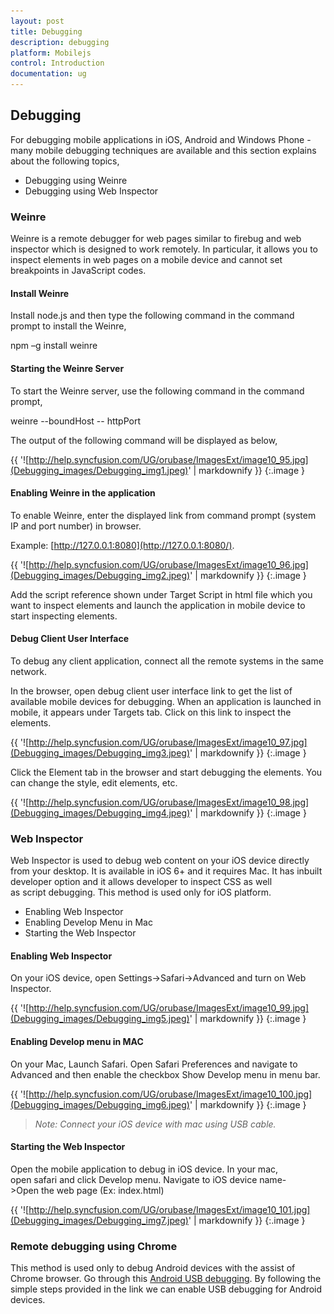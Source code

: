 ```yaml
---
layout: post
title: Debugging
description: debugging
platform: Mobilejs
control: Introduction
documentation: ug
---
```


## Debugging

For debugging mobile applications in iOS, Android and Windows Phone - many mobile debugging techniques are available and this section explains about the following topics,

* Debugging using Weinre
* Debugging using Web Inspector
### Weinre


Weinre is a remote debugger for web pages similar to firebug and web inspector which is designed to work remotely. In particular, it allows you to inspect elements in web pages on a mobile device and cannot set breakpoints in JavaScript codes.

#### Install Weinre

Install node.js and then type the following command in the command prompt to install the Weinre, 



npm –g install weinre



#### Starting the Weinre Server

To start the Weinre server, use the following command in the command prompt,



weinre --boundHost <IPAddress> -- httpPort <port number>



The output of the following command will be displayed as below,



{{ '![http://help.syncfusion.com/UG/orubase/ImagesExt/image10_95.jpg](Debugging_images/Debugging_img1.jpeg)' | markdownify }}
{:.image }


#### Enabling Weinre in the application

To enable Weinre, enter the displayed link from command prompt (system IP and port number) in browser.

Example: [http://127.0.0.1:8080](http://127.0.0.1:8080/).

{{ '![http://help.syncfusion.com/UG/orubase/ImagesExt/image10_96.jpg](Debugging_images/Debugging_img2.jpeg)' | markdownify }}
{:.image }


Add the script reference shown under Target Script in html file which you want to inspect elements and launch the application in mobile device to start inspecting elements.



<script src="http://ipaddress:8080/target/target-script-min.js#anonymous"></script>





#### Debug Client User Interface

To debug any client application, connect all the remote systems in the same network.

In the browser, open debug client user interface link to get the list of available mobile devices for debugging. When an application is launched in mobile, it appears under Targets tab. Click on this link to inspect the elements.

{{ '![http://help.syncfusion.com/UG/orubase/ImagesExt/image10_97.jpg](Debugging_images/Debugging_img3.jpeg)' | markdownify }}
{:.image }


Click the Element tab in the browser and start debugging the elements. You can change the style, edit elements, etc.

{{ '![http://help.syncfusion.com/UG/orubase/ImagesExt/image10_98.jpg](Debugging_images/Debugging_img4.jpeg)' | markdownify }}
{:.image }


### Web Inspector

Web Inspector is used to debug web content on your iOS device directly from your desktop. It is available in iOS 6+ and it requires Mac. It has inbuilt developer option and it allows developer to inspect CSS as well as script debugging. This method is used only for iOS platform.

* Enabling Web Inspector
* Enabling Develop Menu in Mac
* Starting the Web Inspector
#### Enabling Web Inspector


On your iOS device, open Settings->Safari->Advanced and turn on Web Inspector.

{{ '![http://help.syncfusion.com/UG/orubase/ImagesExt/image10_99.jpg](Debugging_images/Debugging_img5.jpeg)' | markdownify }}
{:.image }


#### Enabling Develop menu in MAC

On your Mac, Launch Safari. Open Safari Preferences and navigate to Advanced and then enable the checkbox Show Develop menu in menu bar.

{{ '![http://help.syncfusion.com/UG/orubase/ImagesExt/image10_100.jpg](Debugging_images/Debugging_img6.jpeg)' | markdownify }}
{:.image }


> _Note: Connect your iOS device with mac using USB cable._



#### Starting the Web Inspector

Open the mobile application to debug in iOS device. In your mac, open safari and click Develop menu. Navigate to iOS device name->Open the web page (Ex: index.html)

{{ '![http://help.syncfusion.com/UG/orubase/ImagesExt/image10_101.jpg](Debugging_images/Debugging_img7.jpeg)' | markdownify }}
{:.image }


### Remote debugging using Chrome

This method is used only to debug Android devices with the assist of Chrome browser. Go through this [Android USB debugging](https://developer.chrome.com/devtools/docs/remote-debugging). By following the simple steps provided in the link we can enable USB debugging for Android devices.

